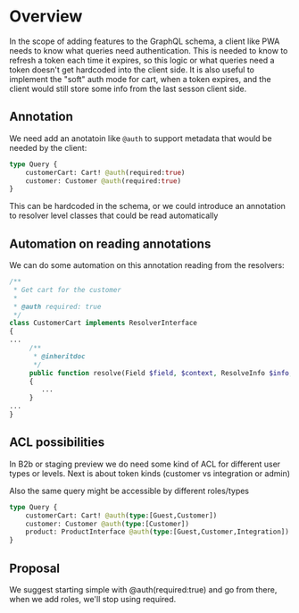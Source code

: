 # Overview

In the scope of adding features to the GraphQL schema, a client like PWA needs to know what queries need authentication.
This is needed to know to refresh a token each time it expires, so this logic or what queries need a token doesn't get hardcoded into the client side.
It is also useful to implement the "soft" auth mode for cart, when a token expires, and the client would still store some info from the last sesson client side.

## Annotation

We need add an anotatoin like `@auth` to support metadata that would be needed by the client:

```graphql
type Query {
    customerCart: Cart! @auth(required:true)
    customer: Customer @auth(required:true)
}
```

This can be hardcoded in the schema, or we could introduce an annotation to resolver level classes that could be read automatically

## Automation on reading annotations

We can do some automation on this annotation reading from the resolvers:

```php
/**
 * Get cart for the customer
 *
 * @auth required: true
 */
class CustomerCart implements ResolverInterface
{
...
     /**
      * @inheritdoc
      */
     public function resolve(Field $field, $context, ResolveInfo $info, array $value = null, array $args = null)
     {
        ...
     }
...
}
```

## ACL possibilities

In B2b or staging preview we do need some kind of ACL for different user types or levels. Next is about token kinds (customer vs integration or admin)

Also the same query might be accessible by different roles/types

```graphql
type Query {
    customerCart: Cart! @auth(type:[Guest,Customer])
    customer: Customer @auth(type:[Customer])
    product: ProductInterface @auth(type:[Guest,Customer,Integration])
}
```

## Proposal
We suggest starting simple with @auth(required:true) and go from there, when we add roles, we'll stop using required.
